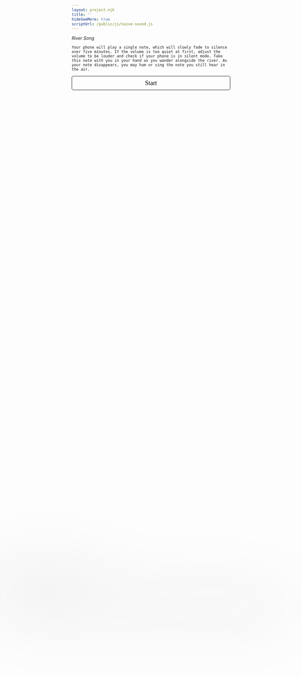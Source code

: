 ```yaml
---
layout: project.njk
title: ''
hideSeeMore: true
scriptUrl: /public/js/naive-sound.js
---
```

<div id="opening-screen" style="background-color: transparent">
  <p style="font-style:italic;">
    River Song

    Your phone will play a single note, which will slowly fade to silence over five minutes. If the volume is too quiet at first, adjust the volume to be louder and check if your phone is in silent mode. Take this note with you in your hand as you wander alongside the river. As your note disappears, you may hum or sing the note you still hear in the air.
  </p>

  <!-- <p>
    (If you don't hear any audio, make sure that your volume is up, and check that silent mode is not toggled on)
  </p> -->

  <div>
    <button id="naive-button" style="
        background-color: transparent; margin: auto; text-align: center; width: 100%; padding: 10px; border-radius: 5px; font-family: 'Ibarra Real Nova'; font-size: 20px; cursor: pointer; border: solid black 1px; color: black;">
      Start
    </button>
  </div>
</div>

<div id="closing-message" style="filter: blur(100px); transition: filter 10s ease-in-out; height: 300px; position: absolute; left: 0; right: 0; bottom: 0; top: 0; margin: auto; z-index: -1; background-color: transparent;">
  <p>"Audio is an ephemeral social architecture made of air"</p>
  <p>- Micah Silver, <em>Figures in Air</em></p>
  <p style="margin-top: 50px">This is an in initial experiment in using a web-based score for sound-making, which combines elements of user performance, text-based instruction, and web-native audio. If you would like to develop a piece within this framework, or have feedback, <a href="mailto:reubenson@gmail.com">send me an email!</a></p>
</div>

<style>
  .blur {
    filter: blur(100px);
  }

  .unblur {
    filter: blur(0px) !important;
  }
</style>

<!-- <p>

</p> -->
